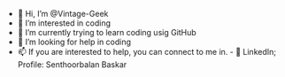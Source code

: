 - 👋 Hi, I’m @Vintage-Geek
- 👀 I’m interested in coding
- 🌱 I’m currently trying to learn coding usig GitHub
- 💞️ I’m looking for help in coding
- 📫 If you are interested to help, you can connect to me in.        - 📂 LinkedIn; Profile: Senthoorbalan Baskar

<!---
Vintage-Geek/Vintage-Geek is a ✨ special ✨ repository because its `README.md` (this file) appears on your GitHub profile.
You can click the Preview link to take a look at your changes.
--->
